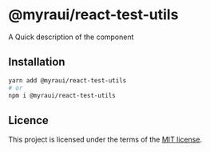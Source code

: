# @myraui/react-test-utils

A Quick description of the component

## Installation

```sh
yarn add @myraui/react-test-utils
# or
npm i @myraui/react-test-utils
```

## Licence

This project is licensed under the terms of the
[MIT license](https://github.com/myraui/myraui/blob/main/LICENSE).
